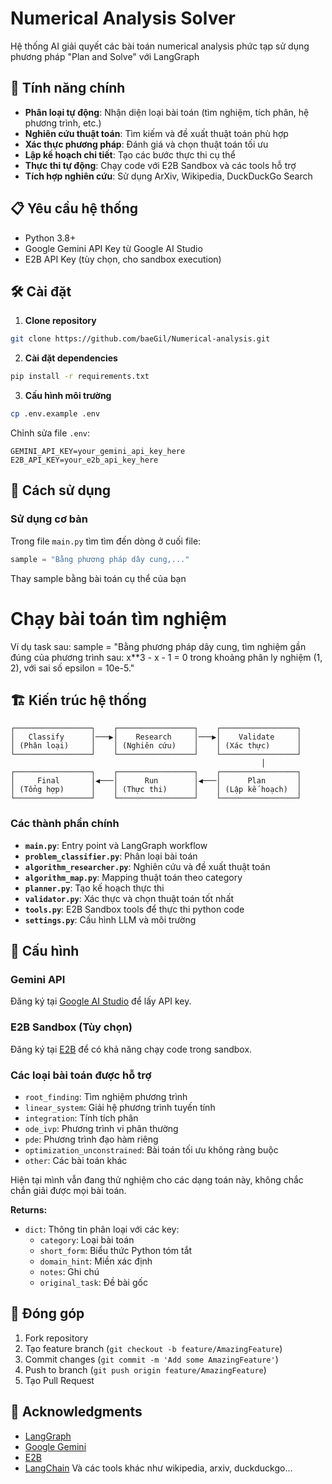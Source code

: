 # Numerical Analysis Solver

Hệ thống AI giải quyết các bài toán numerical analysis phức tạp sử dụng phương pháp "Plan and Solve" với LangGraph

## 🚀 Tính năng chính

- **Phân loại tự động**: Nhận diện loại bài toán (tìm nghiệm, tích phân, hệ phương trình, etc.)
- **Nghiên cứu thuật toán**: Tìm kiếm và đề xuất thuật toán phù hợp
- **Xác thực phương pháp**: Đánh giá và chọn thuật toán tối ưu
- **Lập kế hoạch chi tiết**: Tạo các bước thực thi cụ thể
- **Thực thi tự động**: Chạy code với E2B Sandbox và các tools hỗ trợ
- **Tích hợp nghiên cứu**: Sử dụng ArXiv, Wikipedia, DuckDuckGo Search

## 📋 Yêu cầu hệ thống

- Python 3.8+
- Google Gemini API Key từ Google AI Studio
- E2B API Key (tùy chọn, cho sandbox execution)

## 🛠️ Cài đặt

1. **Clone repository**
```bash
git clone https://github.com/baeGil/Numerical-analysis.git
```

2. **Cài đặt dependencies**
```bash
pip install -r requirements.txt
```

3. **Cấu hình môi trường**
```bash
cp .env.example .env
```

Chỉnh sửa file `.env`:
```env
GEMINI_API_KEY=your_gemini_api_key_here
E2B_API_KEY=your_e2b_api_key_here
```

## 🎯 Cách sử dụng

### Sử dụng cơ bản

Trong file `main.py` tìm tìm đến dòng ở cuối file:
```python 
sample = "Bằng phương pháp dây cung,..."
```
Thay sample bằng bài toán cụ thể của bạn 

# Chạy bài toán tìm nghiệm
Ví dụ task sau:
sample = "Bằng phương pháp dây cung, tìm nghiệm gần đúng của phương trình sau: x**3 - x - 1 = 0 trong khoảng phân ly nghiệm (1, 2), với sai số epsilon = 10e-5."

## 🏗️ Kiến trúc hệ thống

```
┌─────────────────┐    ┌─────────────────┐    ┌─────────────────┐
│   Classify      │───▶│    Research     │───▶│    Validate     │
│ (Phân loại)     │    │ (Nghiên cứu)    │    │ (Xác thực)      │
└─────────────────┘    └─────────────────┘    └─────────────────┘
                                                        │
┌─────────────────┐    ┌─────────────────┐    ┌─────────────────┐
│     Final       │◀───│      Run        │◀───│      Plan       │
│ (Tổng hợp)      │    │ (Thực thi)      │    │ (Lập kế hoạch)  │
└─────────────────┘    └─────────────────┘    └─────────────────┘
```

### Các thành phần chính

- **`main.py`**: Entry point và LangGraph workflow
- **`problem_classifier.py`**: Phân loại bài toán
- **`algorithm_researcher.py`**: Nghiên cứu và đề xuất thuật toán
- **`algorithm_map.py`**: Mapping thuật toán theo category
- **`planner.py`**: Tạo kế hoạch thực thi
- **`validator.py`**: Xác thực và chọn thuật toán tốt nhất
- **`tools.py`**: E2B Sandbox tools để thực thi python code
- **`settings.py`**: Cấu hình LLM và môi trường

## 🔧 Cấu hình

### Gemini API
Đăng ký tại [Google AI Studio](https://makersuite.google.com/app/apikey) để lấy API key.

### E2B Sandbox (Tùy chọn)
Đăng ký tại [E2B](https://e2b.dev) để có khả năng chạy code trong sandbox.

### Các loại bài toán được hỗ trợ

- `root_finding`: Tìm nghiệm phương trình
- `linear_system`: Giải hệ phương trình tuyến tính
- `integration`: Tính tích phân
- `ode_ivp`: Phương trình vi phân thường
- `pde`: Phương trình đạo hàm riêng
- `optimization_unconstrained`: Bài toán tối ưu không ràng buộc
- `other`: Các bài toán khác

Hiện tại mình vẫn đang thử nghiệm cho các dạng toán này, không chắc chắn giải được mọi bài toán.

**Returns:**
- `dict`: Thông tin phân loại với các key:
  - `category`: Loại bài toán
  - `short_form`: Biểu thức Python tóm tắt
  - `domain_hint`: Miền xác định
  - `notes`: Ghi chú
  - `original_task`: Đề bài gốc

## 🤝 Đóng góp

1. Fork repository
2. Tạo feature branch (`git checkout -b feature/AmazingFeature`)
3. Commit changes (`git commit -m 'Add some AmazingFeature'`)
4. Push to branch (`git push origin feature/AmazingFeature`)
5. Tạo Pull Request

## 🙏 Acknowledgments

- [LangGraph](https://github.com/langchain-ai/langgraph)
- [Google Gemini](https://ai.google.dev/)
- [E2B](https://e2b.dev)
- [LangChain](https://langchain.com/) 
Và các tools khác như wikipedia, arxiv, duckduckgo...